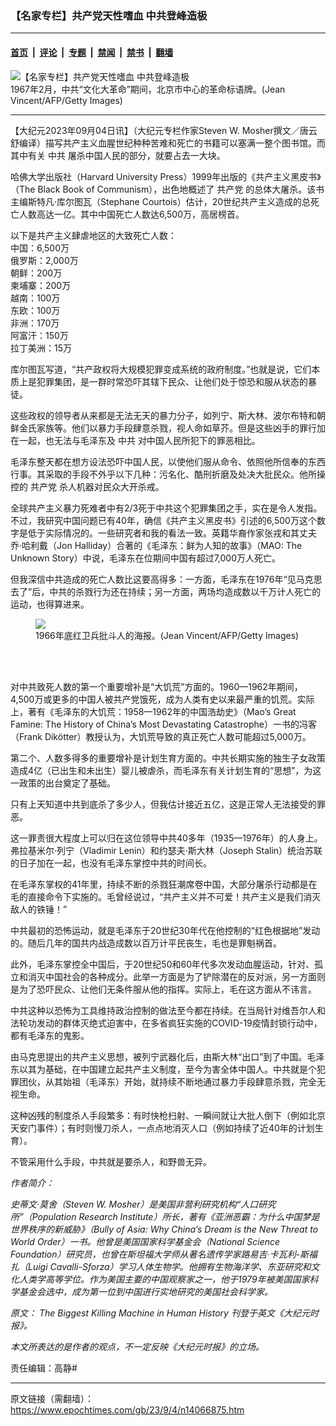### 【名家专栏】共产党天性嗜血 中共登峰造极

---

#### [首页](../../../..?n14066875) &nbsp;|&nbsp; [评论](../../../../../epoch-comment?n14066875) &nbsp;|&nbsp; [专题](../../../../../epoch-special?n14066875) &nbsp;|&nbsp; [禁闻](../../../../../epoch-news?n14066875) &nbsp;|&nbsp; [禁书](../../../../../books?n14066875) &nbsp;|&nbsp; [翻墙](https://github.com/gfw-breaker/nogfw/blob/master/README.md?n14066875)


<div><img alt="【名家专栏】共产党天性嗜血 中共登峰造极" class="attachment-djy_600_400 size-djy_600_400 wp-post-image" src="https://i.epochtimes.com/assets/uploads/2023/09/id14066878-Cultural-Revolution-52022542-870x522-600x400.jpg"/>
<div class="caption">
 1967年2月，中共“文化大革命”期间，北京市中心的革命标语牌。(Jean Vincent/AFP/Getty Images)
</div></div><hr/><div class="post_content" id="artbody" itemprop="articleBody">
 <!-- article content begin -->
 <p>
  【大纪元2023年09月04日讯】（大纪元专栏作家Steven W. Mosher撰文／唐云舒编译）描写共产主义血腥世纪种种苦难和死亡的书籍可以塞满一整个图书馆。而其中有关
  <ok href="https://www.epochtimes.com/gb/tag/%E4%B8%AD%E5%85%B1.html">
   中共
  </ok>
  屠杀中国人民的部分，就要占去一大块。
 </p>
 <p>
  哈佛大学出版社（Harvard University Press）1999年出版的《共产主义黑皮书》（The Black Book of Communism），出色地概述了
  <ok href="https://www.epochtimes.com/gb/tag/%E5%85%B1%E4%BA%A7%E5%85%9A.html">
   共产党
  </ok>
  的总体大屠杀。该书主编斯特凡‧库尔图瓦（Stephane Courtois）估计，20世纪共产主义造成的总死亡人数高达一亿。其中中国死亡人数达6,500万，高居榜首。
 </p>
 <p>
  以下是共产主义肆虐地区的大致死亡人数：
  <br/>
  中国：6,500万
  <br/>
  俄罗斯：2,000万
  <br/>
  朝鲜：200万
  <br/>
  柬埔寨：200万
  <br/>
  越南：100万
  <br/>
  东欧：100万
  <br/>
  非洲：170万
  <br/>
  阿富汗：150万
  <br/>
  拉丁美洲：15万
 </p>
 <p>
  库尔图瓦写道，“共产政权将大规模犯罪变成系统的政府制度。”也就是说，它们本质上是犯罪集团，是一群时常恐吓其辖下民众、让他们处于惊恐和服从状态的暴徒。
 </p>
 <p>
  这些政权的领导者从来都是无法无天的暴力分子，如列宁、斯大林、波尔布特和朝鲜金氏家族等。他们以暴力手段肆意杀戮，视人命如草芥。但是这些凶手的罪行加在一起，也无法与毛泽东及
  <ok href="https://www.epochtimes.com/gb/tag/%E4%B8%AD%E5%85%B1.html">
   中共
  </ok>
  对中国人民所犯下的罪恶相比。
 </p>
 <p>
  毛泽东整天都在想方设法恐吓中国人民，以使他们服从命令、依照他所信奉的东西行事。其采取的手段不外乎以下几种：污名化、酷刑折磨及处决大批民众。他所操控的
  <ok href="https://www.epochtimes.com/gb/tag/%E5%85%B1%E4%BA%A7%E5%85%9A.html">
   共产党
  </ok>
  杀人机器对民众大开杀戒。
 </p>
 <p>
  全球共产主义暴力死难者中有2/3死于中共这个犯罪集团之手，实在是令人发指。不过，我研究中国问题已有40年，确信《共产主义黑皮书》引述的6,500万这个数字是低于实际情况的。一些研究者和我的看法一致。英籍华裔作家张戎和其丈夫乔‧哈利戴（Jon Halliday）合著的《毛泽东：鲜为人知的故事》（MAO: The Unknown Story）中说，毛泽东在位期间中国有超过7,000万人死亡。
 </p>
 <p>
  但我深信中共造成的死亡人数比这要高得多：一方面，毛泽东在1976年“见马克思去了”后，中共的杀戮行为还在持续；另一方面，两场均造成数以千万计人死亡的运动，也得算进来。
 </p>
 <figure class="wp-caption aligncenter" style="width: 600px">
  <ok href=" https://www.theepochtimes.com/_next/image?url=https://img.theepochtimes.com/assets/uploads/2022/08/31/GettyImages-491970626-ed-600x450.jpg&amp;w=1200&amp;q=75 " rel="noreferrer noopener" target="_blank">
   <img class="size-large" src="https://www.theepochtimes.com/_next/image?url=https://img.theepochtimes.com/assets/uploads/2022/08/31/GettyImages-491970626-ed-600x450.jpg&amp;w=1200&amp;q=75 "/>
  </ok>
  <br/><figcaption class="wp-caption-text">
   1966年底红卫兵批斗人的海报。(Jean Vincent/AFP/Getty Images)
  </figcaption><br/>
 </figure><br/>
 <p>
  对中共致死人数的第一个重要增补是“大饥荒”方面的。1960—1962年期间，4,500万或更多的中国人被共产党饿死，成为人类有史以来最严重的饥荒。实际上，著有《毛泽东的大饥荒：1958—1962年的中国浩劫史》（Mao’s Great Famine: The History of China’s Most Devastating Catastrophe）一书的冯客（Frank Dikötter）教授认为，大饥荒导致的真正死亡人数可能超过5,000万。
 </p>
 <p>
  第二个、人数多得多的重要增补是计划生育方面的。中共长期实施的独生子女政策造成4亿（已出生和未出生）婴儿被虐杀，而毛泽东有关计划生育的“思想”，为这一政策的出台奠定了基础。
 </p>
 <p>
  只有上天知道中共到底杀了多少人，但我估计接近五亿，这是正常人无法接受的罪恶。
 </p>
 <p>
  这一罪责很大程度上可以归在这位领导中共40多年（1935—1976年）的人身上。弗拉基米尔‧列宁（Vladimir Lenin）和约瑟夫‧斯大林（Joseph Stalin）统治苏联的日子加在一起，也没有毛泽东掌控中共的时间长。
 </p>
 <p>
  在毛泽东掌权的41年里，持续不断的杀戮狂潮席卷中国，大部分屠杀行动都是在毛的直接命令下实施的。毛曾经说过，“共产主义并不可爱！共产主义是我们消灭敌人的铁锤！”
 </p>
 <p>
  中共最初的恐怖运动，就是毛泽东于20世纪30年代在他控制的“红色根据地”发动的。随后几年的国共内战造成数以百万计平民丧生，毛也是罪魁祸首。
 </p>
 <p>
  此外，毛泽东掌控全中国后，于20世纪50和60年代多次发动血腥运动，针对、孤立和消灭中国社会的各种成分。此举一方面是为了铲除潜在的反对派，另一方面则是为了恐吓民众、让他们无条件服从他的指挥。实际上，毛在这方面从不讳言。
 </p>
 <p>
  中共这种以恐怖为工具维持政治控制的做法至今都在持续。在当局针对维吾尔人和法轮功发动的群体灭绝式迫害中，在多省疯狂实施的COVID-19疫情封锁行动中，都有毛泽东的鬼影。
 </p>
 <p>
  由马克思提出的共产主义思想，被列宁武器化后，由斯大林“出口”到了中国。毛泽东以其为基础，在中国建立起共产主义制度，至今为害全体中国人。中共就是个犯罪团伙，从其始祖（毛泽东）开始，就持续不断地通过暴力手段肆意杀戮，完全无视生命。
 </p>
 <p>
  这种凶残的制度杀人手段繁多：有时快枪扫射、一瞬间就让大批人倒下（例如北京天安门事件）；有时则慢刀杀人，一点点地消灭人口（例如持续了近40年的计划生育）。
 </p>
 <p>
  不管采用什么手段，中共就是要杀人，和野兽无异。
 </p>
 <p>
  <em>
   作者简介：
  </em>
 </p>
 <p>
  <em>
   史蒂文‧莫舍（Steven W. Mosher）是美国非营利研究机构“人口研究所”（Population Research Institute）所长，著有《亚洲恶霸：为什么中国梦是世界秩序的新威胁》（Bully of Asia: Why China’s Dream is the New Threat to World Order）一书。他曾是美国国家科学基金会（National Science Foundation）研究员，也曾在斯坦福大学师从著名遗传学家路易吉‧卡瓦利-斯福扎（Luigi Cavalli-Sforza）学习人体生物学。他拥有生物海洋学、东亚研究和文化人类学高等学位。作为美国主要的中国观察家之一，他于1979年被美国国家科学基金会选中，成为第一位到中国进行实地研究的美国社会科学家。
  </em>
 </p>
 <p>
  <em>
   原文：
   <ok href="https://www.theepochtimes.com/opinion/the-biggest-killing-machine-in-human-history-5484667" rel="noopener noreferrer" target="_blank">
    The Biggest Killing Machine in Human History
   </ok>
   刊登于英文《大纪元时报》。
  </em>
 </p>
 <p>
  <em>
   本文所表达的是作者的观点，不一定反映《大纪元时报》的立场。
  </em>
 </p>
 <p>
  责任编辑：高静#
 </p>
 <!-- article content end -->
 <div id="below_article_ad">
 </div>
</div>


---

原文链接（需翻墙）：https://www.epochtimes.com/gb/23/9/4/n14066875.htm